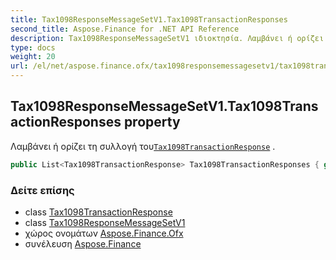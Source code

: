 ```yaml
---
title: Tax1098ResponseMessageSetV1.Tax1098TransactionResponses
second_title: Aspose.Finance for .NET API Reference
description: Tax1098ResponseMessageSetV1 ιδιοκτησία. Λαμβάνει ή ορίζει τη συλλογή τουTax1098TransactionResponse .
type: docs
weight: 20
url: /el/net/aspose.finance.ofx/tax1098responsemessagesetv1/tax1098transactionresponses/
---
```

## Tax1098ResponseMessageSetV1.Tax1098TransactionResponses property

Λαμβάνει ή ορίζει τη συλλογή του[`Tax1098TransactionResponse`](../../../aspose.finance.ofx.tax1098/tax1098transactionresponse/) .

```csharp
public List<Tax1098TransactionResponse> Tax1098TransactionResponses { get; set; }
```

### Δείτε επίσης

* class [Tax1098TransactionResponse](../../../aspose.finance.ofx.tax1098/tax1098transactionresponse/)
* class [Tax1098ResponseMessageSetV1](../)
* χώρος ονομάτων [Aspose.Finance.Ofx](../../tax1098responsemessagesetv1/)
* συνέλευση [Aspose.Finance](../../../)


